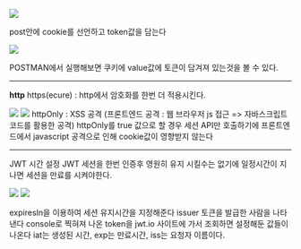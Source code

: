 ![](https://velog.velcdn.com/images/newbie_1761/post/39221953-e26a-48f5-b8ca-da53307516ad/image.png)

post안에 cookie를 선언하고 token값을 담는다

![](https://velog.velcdn.com/images/newbie_1761/post/ad2cb278-8889-498b-9919-5535ae557af0/image.png)

POSTMAN에서 실행해보면 쿠키에 value값에 토큰이 담겨져 있는것을 볼 수 있다.

---

**http**
https(ecure) : http에서 암호화를 한번 더 적용시킨다.

![](https://velog.velcdn.com/images/newbie_1761/post/df6b3697-489b-4f22-b25b-e4e3396d279c/image.png)
![](https://velog.velcdn.com/images/newbie_1761/post/602ecdc6-a4dc-4a59-82da-539f147795c8/image.png)
httpOnly : XSS 공격 (프론트엔드 공격 : 웹 브라우저 js 접근 => 자바스크립트 코드를 활용한 공격)
httpOnly를 true 값으로 할 경우 세션 API만 호출하기에 프론트엔드에서 javascript 공격으로 인해 cookie값이 영향받지 않는다

---

JWT 시간 설정
JWT 세션을 한번 인증후 영원히 유지 시킬수는 없기에 일정시간이 지나면 세션을 만료를 시켜야한다.

![](https://velog.velcdn.com/images/newbie_1761/post/ba1f72f8-490d-4c95-830c-666dc76dfb05/image.png)
![](https://velog.velcdn.com/images/newbie_1761/post/759cddee-f2ff-4246-9b3d-a9fad6e68648/image.png)

expiresIn을 이용하여 세션 유지시간을 지정해준다
issuer 토큰을 발급한 사람을 나타낸다
console로 찍혀져 나온 token을 jwt.io 사이트에 가서 조회하면
설정해둔 값들이 나온다
iat는 생성된 시간, exp는 만료시간, iss는 요청자 이름이다.
